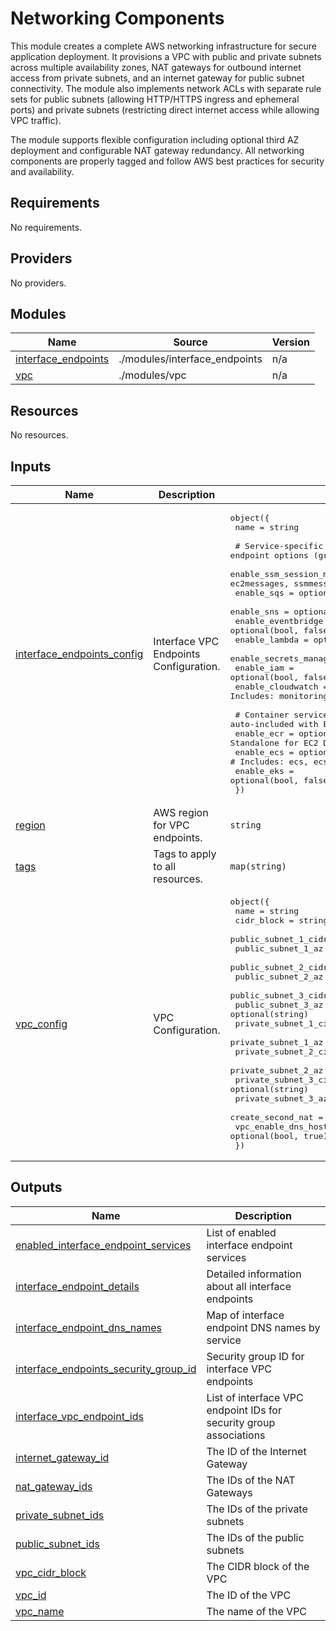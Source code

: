# Networking Components

This module creates a complete AWS networking infrastructure for secure application deployment. It provisions a VPC with public and private subnets across multiple availability zones, NAT gateways for outbound internet access from private subnets, and an internet gateway for public subnet connectivity. The module also implements network ACLs with separate rule sets for public subnets (allowing HTTP/HTTPS ingress and ephemeral ports) and private subnets (restricting direct internet access while allowing VPC traffic).

The module supports flexible configuration including optional third AZ deployment and configurable NAT gateway redundancy. All networking components are properly tagged and follow AWS best practices for security and availability.

<!-- BEGIN_TF_DOCS -->
## Requirements

No requirements.

## Providers

No providers.

## Modules

| Name | Source | Version |
|------|--------|---------|
| <a name="module_interface_endpoints"></a> [interface\_endpoints](#module\_interface\_endpoints) | ./modules/interface_endpoints | n/a |
| <a name="module_vpc"></a> [vpc](#module\_vpc) | ./modules/vpc | n/a |

## Resources

No resources.

## Inputs

| Name | Description | Type | Default | Required |
|------|-------------|------|---------|:--------:|
| <a name="input_interface_endpoints_config"></a> [interface\_endpoints\_config](#input\_interface\_endpoints\_config) | Interface VPC Endpoints Configuration. | <pre>object({<br/>    name = string<br/><br/>    # Service-specific endpoint options (grouped by functionality)<br/>    enable_ssm_session_manager = optional(bool, false) # Includes: ssm, ec2messages, ssmmessages<br/>    enable_sqs                 = optional(bool, false)<br/>    enable_sns                 = optional(bool, false)<br/>    enable_eventbridge         = optional(bool, false)<br/>    enable_lambda              = optional(bool, false)<br/>    enable_secrets_manager     = optional(bool, false)<br/>    enable_iam                 = optional(bool, false)<br/>    enable_cloudwatch          = optional(bool, false) # Includes: monitoring, logs<br/><br/>    # Container services (ECR auto-included with ECS/EKS)<br/>    enable_ecr = optional(bool, false) # Standalone for EC2 Docker usage<br/>    enable_ecs = optional(bool, false) # Includes: ecs, ecs-agent, ecs-telemetry + ECR<br/>    enable_eks = optional(bool, false) # Includes: eks, eks-auth + ECR<br/>  })</pre> | <pre>{<br/>  "enable_cloudwatch": false,<br/>  "enable_ecr": false,<br/>  "enable_ecs": false,<br/>  "enable_eks": false,<br/>  "enable_eventbridge": false,<br/>  "enable_iam": false,<br/>  "enable_lambda": false,<br/>  "enable_secrets_manager": false,<br/>  "enable_sns": false,<br/>  "enable_sqs": false,<br/>  "enable_ssm_session_manager": false,<br/>  "name": "no-interface-endpoints"<br/>}</pre> | no |
| <a name="input_region"></a> [region](#input\_region) | AWS region for VPC endpoints. | `string` | n/a | yes |
| <a name="input_tags"></a> [tags](#input\_tags) | Tags to apply to all resources. | `map(string)` | `{}` | no |
| <a name="input_vpc_config"></a> [vpc\_config](#input\_vpc\_config) | VPC Configuration. | <pre>object({<br/>    name                     = string<br/>    cidr_block               = string<br/>    public_subnet_1_cidr     = string<br/>    public_subnet_1_az       = string<br/>    public_subnet_2_cidr     = string<br/>    public_subnet_2_az       = string<br/>    public_subnet_3_cidr     = optional(string)<br/>    public_subnet_3_az       = optional(string)<br/>    private_subnet_1_cidr    = string<br/>    private_subnet_1_az      = string<br/>    private_subnet_2_cidr    = string<br/>    private_subnet_2_az      = string<br/>    private_subnet_3_cidr    = optional(string)<br/>    private_subnet_3_az      = optional(string)<br/>    create_second_nat        = optional(bool, true)<br/>    vpc_enable_dns_hostnames = optional(bool, true)<br/>  })</pre> | n/a | yes |

## Outputs

| Name | Description |
|------|-------------|
| <a name="output_enabled_interface_endpoint_services"></a> [enabled\_interface\_endpoint\_services](#output\_enabled\_interface\_endpoint\_services) | List of enabled interface endpoint services |
| <a name="output_interface_endpoint_details"></a> [interface\_endpoint\_details](#output\_interface\_endpoint\_details) | Detailed information about all interface endpoints |
| <a name="output_interface_endpoint_dns_names"></a> [interface\_endpoint\_dns\_names](#output\_interface\_endpoint\_dns\_names) | Map of interface endpoint DNS names by service |
| <a name="output_interface_endpoints_security_group_id"></a> [interface\_endpoints\_security\_group\_id](#output\_interface\_endpoints\_security\_group\_id) | Security group ID for interface VPC endpoints |
| <a name="output_interface_vpc_endpoint_ids"></a> [interface\_vpc\_endpoint\_ids](#output\_interface\_vpc\_endpoint\_ids) | List of interface VPC endpoint IDs for security group associations |
| <a name="output_internet_gateway_id"></a> [internet\_gateway\_id](#output\_internet\_gateway\_id) | The ID of the Internet Gateway |
| <a name="output_nat_gateway_ids"></a> [nat\_gateway\_ids](#output\_nat\_gateway\_ids) | The IDs of the NAT Gateways |
| <a name="output_private_subnet_ids"></a> [private\_subnet\_ids](#output\_private\_subnet\_ids) | The IDs of the private subnets |
| <a name="output_public_subnet_ids"></a> [public\_subnet\_ids](#output\_public\_subnet\_ids) | The IDs of the public subnets |
| <a name="output_vpc_cidr_block"></a> [vpc\_cidr\_block](#output\_vpc\_cidr\_block) | The CIDR block of the VPC |
| <a name="output_vpc_id"></a> [vpc\_id](#output\_vpc\_id) | The ID of the VPC |
| <a name="output_vpc_name"></a> [vpc\_name](#output\_vpc\_name) | The name of the VPC |
<!-- END_TF_DOCS -->
